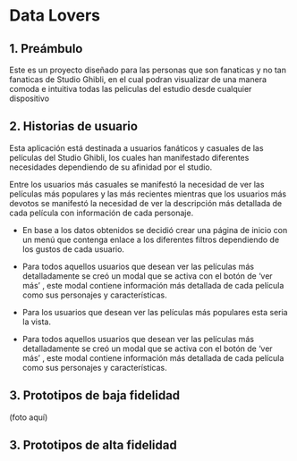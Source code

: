 # Data Lovers



## 1. Preámbulo

Este es un proyecto diseñado para las personas que son fanaticas y no tan fanaticas de Studio Ghibli, en el cual podran visualizar de una manera comoda e intuitiva todas las peliculas del estudio desde cualquier dispositivo


## 2. Historias de usuario
Esta aplicación está destinada a usuarios fanáticos y casuales de las películas del Studio Ghibli, los cuales han manifestado diferentes necesidades dependiendo de su afinidad por el studio.

Entre los usuarios más casuales se manifestó la necesidad de ver las películas más populares y las más recientes mientras que los usuarios más devotos se manifestó la necesidad de ver la descripción más detallada de cada película con información de cada personaje.

- En base a los datos obtenidos se decidió crear una página de inicio con un menú que contenga enlace a los diferentes filtros dependiendo de los gustos de cada usuario.


- Para todos aquellos usuarios que desean ver las películas más detalladamente se creó un modal que se activa con el botón de ‘ver más’ , este modal contiene información más detallada de cada película como sus personajes y características.
 
 
- Para los usuarios que desean ver las películas más populares esta seria la vista.

 
- Para todos aquellos usuarios que desean ver las películas más detalladamente se creó un modal que se activa con el botón de ‘ver más’ , este modal contiene   información más detallada de cada película como sus personajes y características.
 
 
 
## 3. Prototipos de baja fidelidad
(foto aquí)

## 3. Prototipos de alta fidelidad
